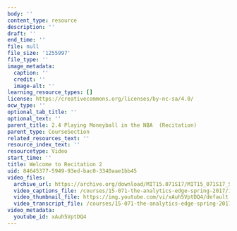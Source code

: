 ```yaml
---
body: ''
content_type: resource
description: ''
draft: ''
end_time: ''
file: null
file_size: '1255997'
file_type: ''
image_metadata:
  caption: ''
  credit: ''
  image-alt: ''
learning_resource_types: []
license: https://creativecommons.org/licenses/by-nc-sa/4.0/
ocw_type: ''
optional_tab_title: ''
optional_text: ''
parent_title: 2.4 Playing Moneyball in the NBA  (Recitation)
parent_type: CourseSection
related_resources_text: ''
resource_index_text: ''
resourcetype: Video
start_time: ''
title: Welcome to Recitation 2
uid: 84645377-5949-93ed-bac0-3340aae1bb45
video_files:
  archive_url: https://archive.org/download/MIT15.071S17/MIT15_071S17_Session_2.4.01_300k.mp4
  video_captions_file: /courses/15-071-the-analytics-edge-spring-2017/1cb0f44b6e0c508997b7086c87de55e0_xAuh5VptDQ4.vtt
  video_thumbnail_file: https://img.youtube.com/vi/xAuh5VptDQ4/default.jpg
  video_transcript_file: /courses/15-071-the-analytics-edge-spring-2017/f2e42ebba8af09363e245dee6028d5cb_xAuh5VptDQ4.pdf
video_metadata:
  youtube_id: xAuh5VptDQ4
---
```

